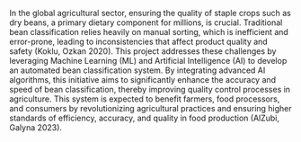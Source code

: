 In the global agricultural sector, ensuring the quality of staple crops such as dry beans, a primary dietary component for millions, is crucial. Traditional bean classification relies heavily on manual sorting, which is inefficient and error-prone, leading to inconsistencies that affect product quality and safety (Koklu, Ozkan 2020). This project addresses these challenges by leveraging Machine Learning (ML) and Artificial Intelligence (AI) to develop an automated bean classification system. By integrating advanced AI algorithms, this initiative aims to significantly enhance the accuracy and speed of bean classification, thereby improving quality control processes in agriculture. This system is expected to benefit farmers, food processors, and consumers by revolutionizing agricultural practices and ensuring higher standards of efficiency, accuracy, and quality in food production (AlZubi, Galyna 2023).
